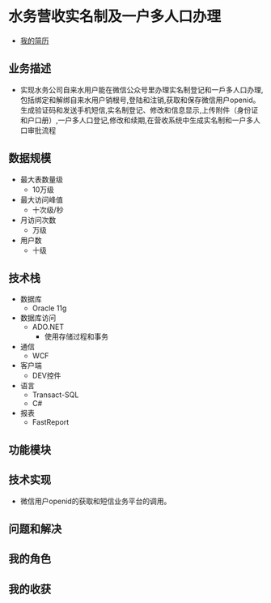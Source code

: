 # 水务营收实名制及一户多人口办理
+ [我的简历](../README.md)
## 业务描述
+ 实现水务公司自来水用户能在微信公众号里办理实名制登记和一戶多人口办理,包括绑定和解绑自来水用户销根号,登陆和注销,获取和保存微信用户openid。生成验证码和发送手机短信,实名制登记、修改和信息显示,上传附件（身份证和户口册）,一户多人口登记,修改和续期,在营收系统中生成实名制和一户多人口审批流程
## 数据规模
+ 最大表数量级
    + 10万级
+ 最大访问峰值
    + 十次级/秒
+ 月访问次数
    + 万级
+ 用户数
    + 十级
## 技术栈
+ 数据库
    + Oracle 11g
+ 数据库访问
    + ADO.NET
        + 使用存储过程和事务
+ 通信
    + WCF
+ 客户端
    + DEV控件
+ 语言
    + Transact-SQL
    + C#
+ 报表
    + FastReport
## 功能模块
## 技术实现
+ 微信用户openid的获取和短信业务平台的调用。
## 问题和解决
## 我的角色
## 我的收获
 